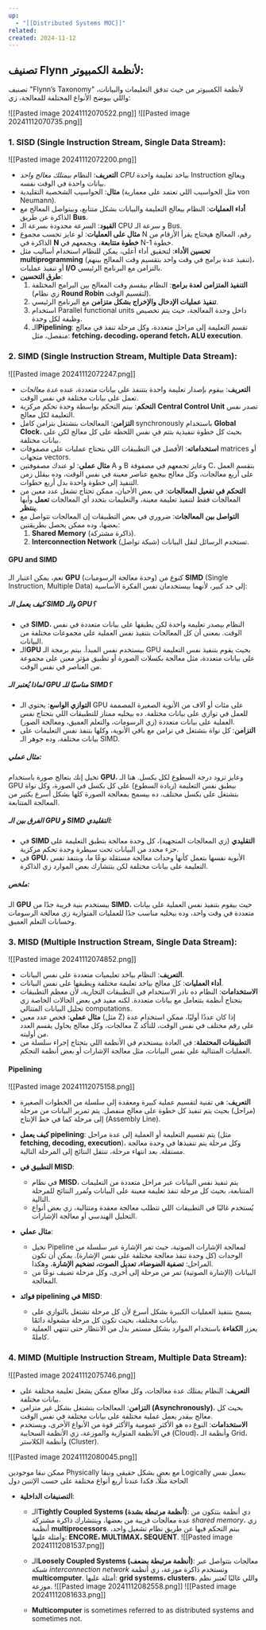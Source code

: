 ```yaml
---
up:
  - "[[Distributed Systems MOC]]"
related: 
created: 2024-11-12
---
```



## تصنيف Flynn لأنظمة الكمبيوتر:
تصنيف "Flynn’s Taxonomy" لأنظمة الكمبيوتر من حيث تدفق التعليمات والبيانات، واللي بيوضح الأنواع المختلفة للمعالجة، زي:

![[Pasted image 20241112070522.png]]
![[Pasted image 20241112070735.png]]
### 1. SISD (Single Instruction Stream, Single Data Stream):
![[Pasted image 20241112072200.png]]
- **التعريف**: النظام *بيمتلك معالج واحد CPU* 
 بياخد تعليمة واحدة Instruction ويعالج بيانات واحدة في الوقت نفسه.
- **مثال**: الحواسيب الشخصية التقليدية (مثل الحواسيب اللي تعتمد على معمارية von Neumann).
- **أداء العمليات**: النظام بيعالج التعليمة والبيانات بشكل متتابع، وبيتواصل المعالج مع الذاكرة عن طريق **Bus**.
- **القيود**: السرعة محدودة بسرعة الـ CPU و سرعة الـ Bus.
- **مثال على العمليات**: لو عايز تحسب مجموع N رقم، المعالج هيحتاج يقرأ الأرقام من الذاكرة في **N خطوة متتابعة**، ويجمعهم في N-1 خطوة.
- **تحسين الأداء**: لتحقيق أداء أعلى، يمكن للنظام استخدام أساليب مثل **multiprogramming** (تنفيذ عدة برامج في وقت واحد بتقسيم وقت المعالج بينهم)، أو تنفيذ عمليات **I/O** بالتزامن مع البرنامج الرئيسي.
- **طرق التحسين**:
    1. **التنفيذ المتزامن لعدة برامج**: النظام بيقسم وقت المعالج بين البرامج المختلفة (زي نظام **Round Robin** لتقسيم الوقت).
    2. **تنفيذ عمليات الإدخال والإخراج بشكل متزامن** مع البرنامج الرئيسي.
    3. استخدام Parallel functional units داخل وحدة المعالجة، حيث يتم تخصيص وظيفة لكل وحدة.
    4. الـ**Pipelining**: تقسم التعليمة إلى مراحل متعددة، وكل مرحلة تنفذ في معالج منفصل، مثل: **fetching، decoding، operand fetch، ALU execution**.


### 2. SIMD (Single Instruction Stream, Multiple Data Stream):
![[Pasted image 20241112072247.png]]
- **التعريف**: بيقوم بإصدار تعليمة واحدة بتتنفذ على بيانات متعددة، عنده *عدة معالجات* تعمل على بيانات مختلفة في نفس الوقت.
- **التحكم**: بيتم التحكم بواسطة وحدة تحكم مركزية **Central Control Unit** تصدر نفس التعليمة لكل معالج.
- **التزامن**: المعالجات بتشتغل بتزامن كامل synchronously باستخدام **Global Clock**، بحيث كل خطوة تنفيذية بتتم في نفس اللحظة على كل معالج لكن على بيانات مختلفة.
- **استخداماته**: الأفضل في التطبيقات اللي بتحتاج عمليات على مصفوفات matrices أو متجهات vectors.
- **مثال عملي**: لو عندك مصفوفتين A و B وعايز تجمعهم في مصفوفة C، بتقسم العمل على أربع معالجات، وكل معالج بيجمع عناصر معينة في نفس الوقت، وده بيقلل زمن التنفيذ إلى خطوة واحدة بدل أربع خطوات.
- **التحكم في تفعيل المعالجات**: في بعض الأحيان، ممكن تحتاج تشغل عدد معين من المعالجات فقط لتنفيذ تعليمة معينة، والتعليمات بتحدد أي المعالجات **تعمل** وأيها **ينتظر**.
- **التواصل بين المعالجات**: ضروري في بعض التطبيقات إن المعالجات تتواصل مع بعضها، وده ممكن يحصل بطريقتين:
    1. **Shared Memory** (ذاكرة مشتركة).
    2. **Interconnection Network** (شبكة تواصل) تستخدم الرسائل لنقل البيانات.
#### GPU and SIMD
نعم، يمكن اعتبار الـ **GPU** (وحدة معالجة الرسوميات) كنوع من **SIMD** (Single Instruction, Multiple Data) إلى حد كبير، لأنهما بيستخدمان نفس الفكرة الأساسية:

##### كيف يعمل الـ SIMD والـ GPU؟
- في **SIMD**، النظام بيصدر تعليمة واحدة لكن يطبقها على بيانات متعددة في نفس الوقت. بمعنى أن كل المعالجات بتنفيذ نفس العملية على مجموعات مختلفة من البيانات.
- الـ**GPU** بيستخدم نفس المبدأ. بيتم برمجة الـ GPU بحيث يقوم بتنفيذ نفس التعليمة على بيانات متعددة، مثل معالجة بكسلات الصورة أو تطبيق مؤثر معين على مجموعة من العناصر في نفس الوقت.

##### لماذا يُعتبر الـ GPU مناسبًا للـ SIMD؟
- **التوازي الواسع**: يحتوي الـ GPU على مئات أو آلاف من الأنوية الصغيرة المصممة للعمل في توازي على بيانات مختلفة. ده بيخليه ممتاز للتطبيقات اللي بتحتاج نفس العملية على بيانات متعددة (زي الرسومات، والتعلم العميق، ومعالجة الصور).
- **التزامن**: كل نواة بتشتغل في تزامن مع باقي الأنوية، وكلها بتنفذ نفس التعليمات على بيانات مختلفة، وده جوهر الـ SIMD.

##### مثال عملي:
تخيل إنك بتعالج صورة باستخدام **GPU**، وعايز تزود درجة السطوع لكل بكسل. هنا الـ GPU بيطبق نفس التعليمة (زيادة السطوع) على كل بكسل في الصورة، وكل نواة بتشتغل على بكسل مختلف. ده بيسمح بمعالجة الصورة كلها بشكل أسرع بكتير من المعالجة المتتابعة.

##### الفرق بين الـ GPU و SIMD التقليدي:
- في **SIMD التقليدي** (زي المعالجات المتجهية)، كل وحدة معالجة بتطبق التعليمة على جزء محدد من البيانات تحت سيطرة وحدة تحكم مركزية.
- في **GPU**، الأنوية نفسها بتعمل كأنها وحدات معالجة مستقلة نوعًا ما، وبتنفذ نفس التعليمة على بيانات مختلفة لكن بتتشارك بعض الموارد زي الذاكرة.

##### ملخص:
الـ **GPU** بيستخدم بنية قريبة جدًا من **SIMD**، حيث بيقوم بتنفيذ نفس العملية على بيانات متعددة في وقت واحد، وده بيخليه مناسب جدًا للعمليات المتوازية زي معالجة الرسومات وحسابات التعلم العميق.
### 3. MISD (Multiple Instruction Stream, Single Data Stream):
![[Pasted image 20241112074852.png]]
- **التعريف**: النظام بياخد تعليميات متعددة على نفس البيانات.
- **أداء العمليات**: كل معالج بياخد تعليمة مختلفة ويطبقها على نفس البيانات.
- **الاستخدامات**: 
     النظام ده نادر الاستخدام في التطبيقات التجارية، لأن معظم التطبيقات بتحتاج أنظمة بتتعامل مع بيانات متعددة. 
     لكنه مفيد في بعض الحالات الخاصة زي تحليل البيانات المتتالي computations.
- **مثال عملي**: فحص عدد معين (مثل Z) إذا كان عددًا أوليًا، ممكن استخدام عدة معالجات، وكل معالج يحاول يقسم العدد Z على رقم مختلف في نفس الوقت، للتأكد من أوليته.
- **التطبيقات المحتملة**: في العادة بيستخدم في الأنظمة اللي بتحتاج إجراء سلسلة من العمليات المتتالية على نفس البيانات، مثل معالجة الإشارات أو بعض أنظمة التحكم.

#### Pipelining
![[Pasted image 20241112075158.png]]
- **التعريف**: هي تقنية لتقسيم عملية كبيرة ومعقدة إلى سلسلة من الخطوات الصغيرة (مراحل) بحيث يتم تنفيذ كل خطوة على معالج منفصل. يتم تمرير البيانات من مرحلة إلى مرحلة كما في خط الإنتاج (Assembly Line).

- **كيف يعمل pipelining**: يتم تقسيم التعليمة أو العملية إلى عدة مراحل (مثل **fetching, decoding, execution**)، وكل مرحلة يتم تنفيذها في وحدة معالجة مستقلة. بعد انتهاء مرحلة، تنتقل النتائج إلى المرحلة التالية.

- **التطبيق في MISD**:
    - في نظام **MISD**، يتم تنفيذ نفس البيانات عبر مراحل متعددة من التعليمات المتتابعة، بحيث كل مرحلة تنفذ تعليمة معينة على البيانات وتُمرر النتائج للمرحلة التالية.
    - يُستخدم غالبًا في التطبيقات اللي تتطلب معالجة معقدة ومتتالية، زي بعض أنواع التحليل الهندسي أو معالجة الإشارات.
- **مثال عملي**:
    - تخيل Pipeline لمعالجة الإشارات الصوتية، حيث تمر الإشارة عبر سلسلة من الوحدات (كل وحدة تنفذ معالجة مختلفة على نفس الإشارة). يمكن أن تكون المراحل: **تصفية الضوضاء، تعديل الصوت، تضخيم الإشارة**، وهكذا.
    - البيانات (الإشارة الصوتية) تمر من مرحلة إلى أخرى، وكل مرحلة تضيف نوعًا من المعالجة.
- **فوائد pipelining في MISD**:
    - يسمح بتنفيذ العمليات الكبيرة بشكل أسرع لأن كل مرحلة تشتغل بالتوازي على بيانات مختلفة، بحيث تكون كل مرحلة مشغولة دائمًا.
    - يعزز **الكفاءة** باستخدام الموارد بشكل مستمر بدل من الانتظار حتى تنتهي العملية كاملةً.
### 4. MIMD (Multiple Instruction Stream, Multiple Data Stream):
![[Pasted image 20241112075746.png]]
- **التعريف**: النظام يمتلك عدة معالجات، وكل معالج ممكن يشغل تعليمة مختلفة على بيانات مختلفة.
- **التزامن**: المعالجات بتشتغل بشكل غير متزامن **(Asynchronously)**، بحيث كل معالج بيقدر يعمل عملية مختلفة على بيانات مختلفة في نفس الوقت.
- **الاستخدامات**: النوع ده هو الأكثر عمومية والأكثر قوة من الأنواع الأخرى، ويستخدم في الأنظمة المتوازية والموزعة، زي الأنظمة السحابية (Cloud)، وأنظمة الـ Grid، وأنظمة الكلاستر (Cluster).

![[Pasted image 20241112080045.png]]

ممكن نبقا موجودين Physically مع بعض بشكل حقيقي ونبقا Logically بنعمل نفس الحاجة مثلًا، فكدا عندنا أربع أنواع مختلفة على حسب الإتنين دول

- **التصنيفات الداخلية**:
    - الـ**Tightly Coupled Systems (أنظمة مرتبطة بشدة)**: دي أنظمة بتتكون من عدة معالجات قريبة من بعضها، وبتتشارك ذاكرة مشتركة *shared memory*، زي أنظمة **multiprocessors**. بيتم التحكم فيها عن طريق نظام تشغيل واحد، وأمثلة عليها: **ENCORE، MULTIMAX، SEQUENT**.
    ![[Pasted image 20241112081537.png]]

    - الـ**Loosely Coupled Systems (أنظمة مرتبطة بضعف)**: معالجات بتتواصل عبر شبكة *interconnection network* وتستخدم ذاكرة موزعة، زي أنظمة **multicomputer**. أمثلة عليها: **grid systems، clusters**، واللي غالبًا تُعتبر نظم موزعة.
    ![[Pasted image 20241112082558.png]]
    ![[Pasted image 20241112081633.png]]
    - **Multicomputer** is sometimes referred to as distributed systems and sometimes not.